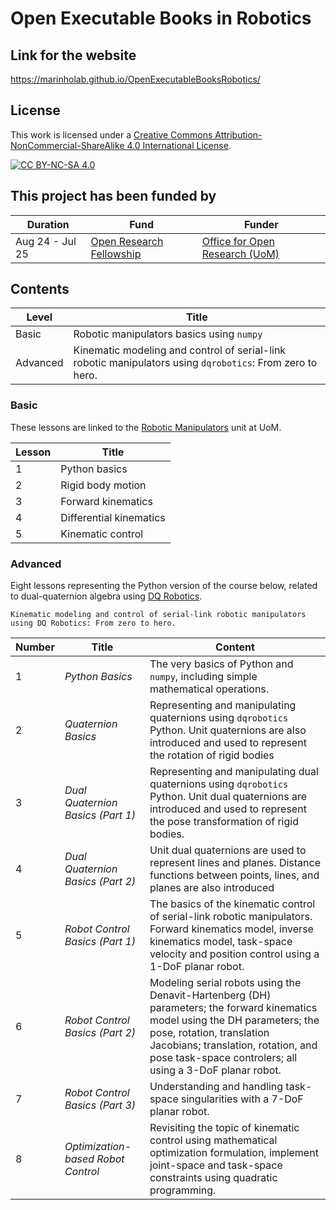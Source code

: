 # Open Executable Books in Robotics

## Link for the website

https://marinholab.github.io/OpenExecutableBooksRobotics/

## License
This work is licensed under a
[Creative Commons Attribution-NonCommercial-ShareAlike 4.0 International License][cc-by-nc-sa].

[![CC BY-NC-SA 4.0][cc-by-nc-sa-image]][cc-by-nc-sa]

[cc-by-nc-sa]: http://creativecommons.org/licenses/by-nc-sa/4.0/
[cc-by-nc-sa-image]: https://licensebuttons.net/l/by-nc-sa/4.0/88x31.png

## This project has been funded by

| Duration         | Fund                                                                            | Funder                                                                      |
|------------------|---------------------------------------------------------------------------------|-----------------------------------------------------------------------------|
| Aug 24 -  Jul 25 | [Open Research Fellowship](https://manchester-uk.libanswers.com/OOR/faq/279379) | [Office for Open Research (UoM)](https://www.openresearch.manchester.ac.uk) |

## Contents

| Level    | Title                                                                                                     |
|----------|-----------------------------------------------------------------------------------------------------------|
| Basic    | Robotic manipulators basics using `numpy`                                                                 |
| Advanced | Kinematic modeling and control of serial-link robotic manipulators using `dqrobotics`: From zero to hero. |

### Basic 

These lessons are linked to the [Robotic Manipulators](https://www.manchester.ac.uk/study/masters/courses/list/20967/msc-robotics/course-details/EEEN62012#course-unit-details) unit at UoM.

| Lesson | Title                   |
|--------|-------------------------|
| 1      | Python basics           |
| 2      | Rigid body motion       |
| 3      | Forward kinematics      |
| 4      | Differential kinematics |
| 5      | Kinematic control       |

### Advanced 

Eight lessons representing the Python version of the course below, related to dual-quaternion algebra using [DQ Robotics](https://dqrobotics.github.io).

```
Kinematic modeling and control of serial-link robotic manipulators using DQ Robotics: From zero to hero.
```

| Number | Title                              | Content                                                                                                                                                                                                                                                      |
|--------|------------------------------------|--------------------------------------------------------------------------------------------------------------------------------------------------------------------------------------------------------------------------------------------------------------|
| 1      | *Python Basics*                    | The very basics of Python and `numpy`, including simple mathematical operations.                                                                                                                                                                             |
| 2      | *Quaternion Basics*                | Representing and manipulating quaternions using `dqrobotics` Python. Unit quaternions are also introduced and used to represent the rotation of rigid bodies                                                                                                 |
| 3      | *Dual Quaternion Basics (Part 1)*  | Representing and manipulating dual quaternions using `dqrobotics` Python. Unit dual quaternions are introduced and used to represent the pose transformation of rigid bodies.                                                                                |
| 4      | *Dual Quaternion Basics (Part 2)*  | Unit dual quaternions are used to represent lines and planes. Distance functions between points, lines, and planes are also introduced                                                                                                                       |
| 5      | *Robot Control Basics (Part 1)*    | The basics of the kinematic control of serial-link robotic manipulators. Forward kinematics model, inverse kinematics model, task-space velocity and position control using a 1-DoF planar robot.                                                            |
| 6      | *Robot Control Basics (Part 2)*    | Modeling serial robots using the Denavit-Hartenberg (DH) parameters; the forward kinematics model using the DH parameters; the pose, rotation, translation Jacobians; translation, rotation, and pose task-space controlers; all using a 3-DoF planar robot. |
| 7      | *Robot Control Basics (Part 3)*    | Understanding and handling task-space singularities with a 7-DoF planar robot.                                                                                                                                                                               |
| 8      | *Optimization-based Robot Control* | Revisiting the topic of kinematic control using mathematical optimization formulation, implement joint-space and task-space constraints using quadratic programming.                                                                                         |